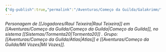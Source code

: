 ```yaml
---
{"dg-publish":true,"permalink":"/Aventuras/Começo da Guilda/Galakrimm/","noteIcon":"","created":"2025-10-13T18:36:21.901-03:00"}
---
```


*Personagem de [[Jogadores/Raul Teixeira\|Raul Teixeira]] em [[Aventuras/Começo da Guilda/Começo da Guilda\|Começo da Guilda]], no sistema [[Sistemas/Tormenta20\|Tormenta20]] .*
*Grupo: [[Aventuras/Começo da Guilda/Atlas\|Atlas]] e [[Aventuras/Começo da Guilda/Mil Vozes\|Mil Vozes]].*
